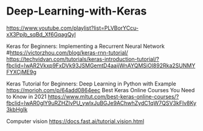 # Deep-Learning-with-Keras
https://www.youtube.com/playlist?list=PLVBorYCcu-xX3Ppjb_sqBd_Xf6GqagQyl

Keras for Beginners: Implementing a Recurrent Neural Network
#https://victorzhou.com/blog/keras-rnn-tutorial/
https://techvidvan.com/tutorials/keras-introduction-tutorial/?fbclid=IwAR2Vkxp9FxDVk93JSMGemtD4aaijWnAYQMSiOl892Rka2SUNMYFYXCjME9g

Keras Tutorial for Beginners: Deep Learning in Python with Example
https://morioh.com/p/64add0864eec
Best Keras Online Courses You Need to Know in 2021
https://www.mltut.com/best-keras-online-courses/?fbclid=IwAR0glY9uRZHZIvPU_ywlxJuBGJe9AChwhZydC1qW7QSV3kFIv8Ky3kbHgIk

Computer vision
https://docs.fast.ai/tutorial.vision.html
